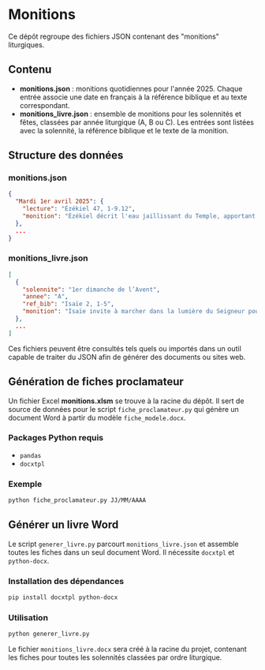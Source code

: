 # Monitions

Ce dépôt regroupe des fichiers JSON contenant des "monitions" liturgiques.

## Contenu

- **monitions.json** : monitions quotidiennes pour l'année 2025. Chaque entrée associe une date en français à la référence biblique et au texte correspondant.
- **monitions_livre.json** : ensemble de monitions pour les solennités et fêtes, classées par année liturgique (A, B ou C). Les entrées sont listées avec la solennité, la référence biblique et le texte de la monition.

## Structure des données

### monitions.json
```json
{
  "Mardi 1er avril 2025": {
    "lecture": "Ézékiel 47, 1-9.12",
    "monition": "Ézékiel décrit l'eau jaillissant du Temple, apportant vie et fertilité partout où elle s'écoule."
  },
  ...
}
```

### monitions_livre.json
```json
[
  {
    "solennite": "1er dimanche de l’Avent",
    "annee": "A",
    "ref_bib": "Isaïe 2, 1-5",
    "monition": "Isaïe invite à marcher dans la lumière du Seigneur pour accueillir la paix entre les nations."
  },
  ...
]
```

Ces fichiers peuvent être consultés tels quels ou importés dans un outil capable de traiter du JSON afin de générer des documents ou sites web.

## Génération de fiches proclamateur

Un fichier Excel **monitions.xlsm** se trouve à la racine du dépôt. Il sert de source de données pour le script `fiche_proclamateur.py` qui génère un document Word à partir du modèle `fiche_modele.docx`.

### Packages Python requis

- `pandas`
- `docxtpl`

### Exemple

```bash
python fiche_proclamateur.py JJ/MM/AAAA
```

## Générer un livre Word

Le script `generer_livre.py` parcourt `monitions_livre.json` et assemble toutes les fiches dans un seul document Word. Il nécessite `docxtpl` et `python-docx`.

### Installation des dépendances

```bash
pip install docxtpl python-docx
```

### Utilisation

```bash
python generer_livre.py
```

Le fichier `monitions_livre.docx` sera créé à la racine du projet, contenant les fiches pour toutes les solennités classées par ordre liturgique.

